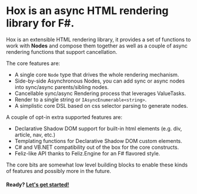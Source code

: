 # Hox is an async HTML rendering library for F#.

Hox is an extensible HTML rendering library, it provides a set of functions to work with **Nodes** and compose them together as well as a couple of async rendering functions that support cancellation.

The core features are:

- A single core `Node` type that drives the whole rendering mechanism.
- Side-by-side Asynchronous Nodes, you can add sync or async nodes into sync/async parents/sibling nodes.
- Cancellable sync/async Rendering process that leverages ValueTasks.
- Render to a single string or `IAsyncEnumerable<string>`.
- A simplistic core DSL based on css selector parsing to generate nodes.

A couple of opt-in extra supported features are:

- Declarative Shadow DOM support for built-in html elements (e.g. div, article, nav, etc.)
- Templating functions for Declarative Shadow DOM custom elements.
- C# and VB.NET compatibility out of the box for the core constructs.
- Feliz-like API thanks to Feliz.Engine for an F# flavored style.

The core bits are somewhat low level building blocks to enable these kinds of features and possibly more in the future.

#### Ready? [Let's get started!](guides/general-usage.html)
